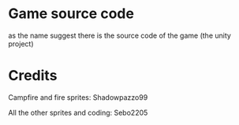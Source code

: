 # Game source code

as the name suggest there is the source code of the game (the unity project)

# Credits

  Campfire and fire sprites: Shadowpazzo99

  All the other sprites and coding: Sebo2205
